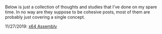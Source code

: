 Below is just a collection of thoughts and studies that I've done on my spare time. In no way are they suppose to be cohesive posts, most of them are probably just covering a single concept.

11/27/2019: [x64 Assembly](x64-assembly)
